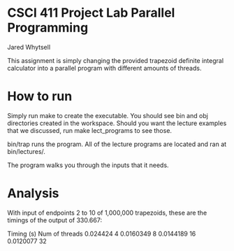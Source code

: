 # CSCI 411 Project Lab Parallel Programming

Jared Whytsell

This assignment is simply changing the provided trapezoid definite integral calculator into a parallel program with different amounts of threads.

# How to run

Simply run make to create the executable. You should see bin and obj directories created in the workspace. Should you want the lecture examples that we discussed, run make lect_programs to see those.

bin/trap runs the program.
All of the lecture programs are located and ran at bin/lectures/.

The program walks you through the inputs that it needs.

# Analysis

With input of endpoints 2 to 10 of 1,000,000 trapezoids, these are the timings of the output of 330.667:

Timing (s)      Num of threads
0.024424        4
0.0160349       8
0.0144189       16
0.0120077       32
